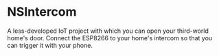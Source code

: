 # NSIntercom

A less-developed IoT project with which you can open your third-world home's door.
Connect the ESP8266 to your home's intercom so that you can trigger it with your phone.